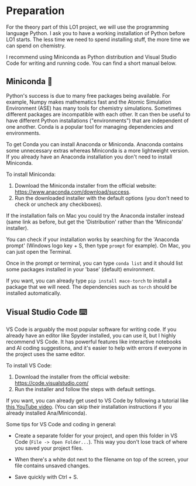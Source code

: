 # Preparation

For the theory part of this LO1 project, we will use the programming language Python. I ask you to have a working installation of Python before LO1 starts. The less time we need to spend installing stuff, the more time we can spend on chemistry.

I recommend using Miniconda as Python distribution and Visual Studio Code for writing and running code. You can find a short manual below.

## Miniconda 🐍

Python's success is due to many free packages being available. For example, Numpy makes mathematics fast and the Atomic Simulation Environment (ASE) has many tools for chemistry simulations. Sometimes different packages are incompatible with each other. It can then be useful to have different Python installations ("environments") that are independent of one another. Conda is a popular tool for managing dependencies and environments.

To get Conda you can install Anaconda or Miniconda. Anaconda contains some unnecessary extras whereas Miniconda is a more lightweight version. If you already have an Anaconda installation you don't need to install Miniconda.

To install Miniconda:

1. Download the Miniconda installer from the official website: https://www.anaconda.com/download/success.
2. Run the downloaded installer with the default options (you don't need to check or uncheck any checkboxes).

If the installation fails on Mac you could try the Anaconda installer instead (same link as before, but get the 'Distribution' rather than the 'Miniconda' installer).

You can check if your installation works by searching for the 'Anaconda prompt' (Windows logo key + S, then type `prompt` for example). On Mac, you can just open the Terminal.

Once in the prompt or terminal, you can type `conda list` and it should list some  packages installed in your 'base' (default) environment.

If you want, you can already type `pip install mace-torch` to install a package that we will need. The dependencies such as `torch` should be installed automatically.

## Visual Studio Code ⌨️
VS Code is arguably the most popular software for writing code. If you already have an editor like Spyder installed, you can use it, but I highly recommend VS Code. It has powerful features like interactive notebooks and AI coding suggestions, and it's easier to help with errors if everyone in the project uses the same editor.

To install VS Code:

1. Download the installer from the official website: https://code.visualstudio.com/
2. Run the installer and follow the steps with default settings.

If you want, you can already get used to VS Code by following a tutorial like [this YouTube video](https://youtu.be/6i3e-j3wSf0?si=HsgdzThwTTn1JvZb). (You can skip their installation instructions if you already installed Ana/Miniconda).

Some tips for VS Code and coding in general:

* Create a separate folder for your project, and open this folder in VS Code (`File -> Open Folder...`). This way you don't lose track of where you saved your project files.

* When there's a white dot next to the filename on top of the screen, your file contains unsaved changes.

* Save quickly with Ctrl + S.